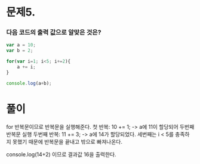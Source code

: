 # 문제5. 
### 다음 코드의 출력 값으로 알맞은 것은?

```jsx
var a = 10;
var b = 2;

for(var i=1; i<5; i+=2){
    a += i;
}

console.log(a+b);
```

# 풀이
for 반복문이므로 반복문을 실행해준다.
첫 반복: 10 += 1;  -> a에 11이 할당되어 두번째 반복문 실행
두번째 반복: 11 += 3; -> a에 14가 할당되었다. 세번째는 i < 5를 충족하지 못했기 때문에 반복문을 끝내고 밖으로 빠져나온다.

console.log(14+2) 이므로 결과값 16을 출력한다.
